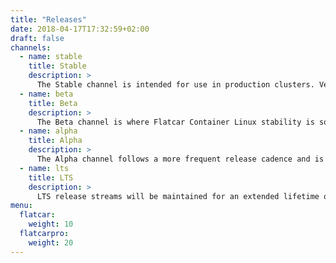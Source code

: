 ```yaml
---
title: "Releases"
date: 2018-04-17T17:32:59+02:00
draft: false
channels:
  - name: stable
    title: Stable
    description: >
      The Stable channel is intended for use in production clusters. Versions of Flatcar Container Linux have been tested as they move through Alpha and Beta channels before being promoted to stable.
  - name: beta
    title: Beta
    description: >
      The Beta channel is where Flatcar Container Linux stability is solidified. We encourage including some beta machines in production clusters in order to catch any issues that may arise with your setup.
  - name: alpha
    title: Alpha
    description: >
      The Alpha channel follows a more frequent release cadence and is where new updates are introduced. Users can try the new versions of the Linux kernel, systemd and other core packages.
  - name: lts
    title: LTS
    description: >
      LTS release streams will be maintained for an extended lifetime of 18 months. The yearly LTS streams have an overlap of 6 months.
menu:
  flatcar:
    weight: 10
  flatcarpro:
    weight: 20
---
```

